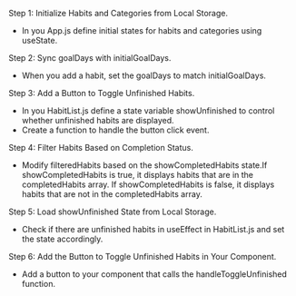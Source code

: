 Step 1: Initialize Habits and Categories
from Local Storage.

- In you App.js define initial states for
habits and categories using useState.

Step 2: Sync goalDays with initialGoalDays.

- When you add a habit, set the goalDays to
match initialGoalDays.

Step 3: Add a Button to Toggle
Unfinished Habits.

- In you HabitList.js define a state variable
showUnfinished to control whether unfinished
habits are displayed.
- Create a function to handle the button
click event.

Step 4: Filter Habits Based on Completion Status.

- Modify filteredHabits based on the showCompletedHabits
state.If showCompletedHabits is true, it displays
habits that are in the completedHabits array.
If showCompletedHabits is false, it displays
habits that are not in the completedHabits array.

Step 5: Load showUnfinished State from
Local Storage.

- Check if there are unfinished habits in useEffect
in HabitList.js and set the state accordingly.

Step 6: Add the Button to Toggle Unfinished
Habits in Your Component.

- Add a button to your component that calls
the handleToggleUnfinished function.

 

